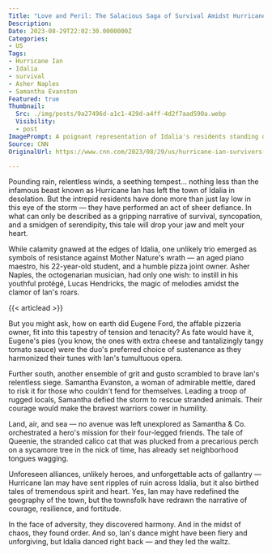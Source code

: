 ```yaml
---
Title: "Love and Peril: The Salacious Saga of Survival Amidst Hurricane Ian's Fiery Dance!"
Description: 
Date: 2023-08-29T22:02:30.0000000Z
Categories:
- US
Tags:
- Hurricane Ian
- Idalia
- survival
- Asher Naples
- Samantha Evanston
Featured: true
Thumbnail:
  Src: ./img/posts/9a27496d-a1c1-429d-a4ff-4d2f7aad590a.webp
  Visibility:
  - post
ImagePrompt: A poignant representation of Idalia's residents standing defiant against a backdrop of stormy skies and raging winds, showcasing determination, unity, and the human spirit in the face of Hurricane Ian's relentless onslaught.
Source: CNN
OriginalUrl: https://www.cnn.com/2023/08/29/us/hurricane-ian-survivors-idalia/index.html

---
```

Pounding rain, relentless winds, a seething tempest... nothing less than the infamous beast known as Hurricane Ian has left the town of Idalia in desolation. But the intrepid residents have done more than just lay low in this eye of the storm — they have performed an act of sheer defiance. In what can only be described as a gripping narrative of survival, syncopation, and a smidgen of serendipity, this tale will drop your jaw and melt your heart.

While calamity gnawed at the edges of Idalia, one unlikely trio emerged as symbols of resistance against Mother Nature's wrath — an aged piano maestro, his 22-year-old student, and a humble pizza joint owner. Asher Naples, the octogenarian musician, had only one wish: to instill in his youthful protégé, Lucas Hendricks, the magic of melodies amidst the clamor of Ian's roars.

{{< articlead >}}

But you might ask, how on earth did Eugene Ford, the affable pizzeria owner, fit into this tapestry of tension and tenacity? As fate would have it, Eugene's pies (you know, the ones with extra cheese and tantalizingly tangy tomato sauce) were the duo's preferred choice of sustenance as they harmonized their tunes with Ian's tumultuous opera.

Further south, another ensemble of grit and gusto scrambled to brave Ian's relentless siege. Samantha Evanston, a woman of admirable mettle, dared to risk it for those who couldn't fend for themselves. Leading a troop of rugged locals, Samantha defied the storm to rescue stranded animals. Their courage would make the bravest warriors cower in humility.

Land, air, and sea — no avenue was left unexplored as Samantha & Co. orchestrated a hero's mission for their four-legged friends. The tale of Queenie, the stranded calico cat that was plucked from a precarious perch on a sycamore tree in the nick of time, has already set neighborhood tongues wagging.

Unforeseen alliances, unlikely heroes, and unforgettable acts of gallantry — Hurricane Ian may have sent ripples of ruin across Idalia, but it also birthed tales of tremendous spirit and heart. Yes, Ian may have redefined the geography of the town, but the townsfolk have redrawn the narrative of courage, resilience, and fortitude.

In the face of adversity, they discovered harmony. And in the midst of chaos, they found order. And so, Ian's dance might have been fiery and unforgiving, but Idalia danced right back — and they led the waltz.